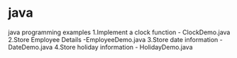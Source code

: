 # java
java programming examples
1.Implement a clock function - ClockDemo.java
2.Store Employee Details -EmployeeDemo.java
3.Store date information - DateDemo.java
4.Store holiday information - HolidayDemo.java
